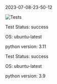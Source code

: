 2023-07-08-23-50-12 

![Tests](https://github.com/xRevx/UnitTestingExercise/actions/workflows/main.yml/badge.svg) 

Test Status: success


OS: ubuntu-latest


python version: 3.11


Test Status: success


OS: ubuntu-latest


python version: 3.9


